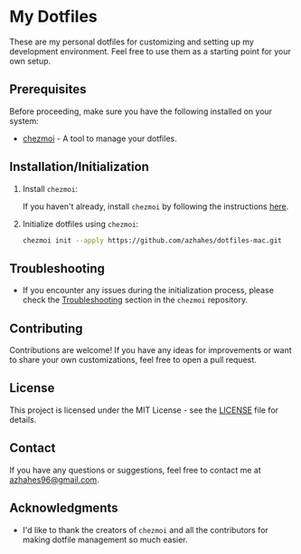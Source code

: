 # My Dotfiles

These are my personal dotfiles for customizing and setting up my development environment. Feel free to use them as a starting point for your own setup.

## Prerequisites

Before proceeding, make sure you have the following installed on your system:

- [chezmoi](https://github.com/twpayne/chezmoi) - A tool to manage your dotfiles.
## Installation/Initialization

1. Install `chezmoi`:

   If you haven't already, install `chezmoi` by following the instructions [here](https://github.com/twpayne/chezmoi#installation).

2. Initialize dotfiles using `chezmoi`:

   ```bash
   chezmoi init --apply https://github.com/azhahes/dotfiles-mac.git
   ```

## Troubleshooting

- If you encounter any issues during the initialization process, please check the [Troubleshooting](https://github.com/twpayne/chezmoi#troubleshooting) section in the `chezmoi` repository.

## Contributing

Contributions are welcome! If you have any ideas for improvements or want to share your own customizations, feel free to open a pull request.

## License

This project is licensed under the MIT License - see the [LICENSE](LICENSE) file for details.

## Contact

If you have any questions or suggestions, feel free to contact me at azhahes96@gmail.com.

## Acknowledgments

- I'd like to thank the creators of `chezmoi` and all the contributors for making dotfile management so much easier.

```

